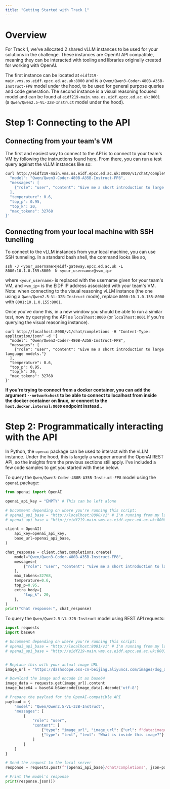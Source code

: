 ```yaml
---
title: "Getting Started with Track 1"
---
```


# Overview

For Track 1, we've allocated 2 shared vLLM instances to be used for your solutions in the challenge. These instances are OpenAI API compatible, meaning they can be interacted with tooling and libraries originally created for working with OpenAI.

The first instance can be located at `eidf219-main.vms.os.eidf.epcc.ed.ac.uk:8000` and is a `Qwen/Qwen3-Coder-480B-A35B-Instruct-FP8` model under the hood, to be used for general purpose queries and code generation. The second instance is a visual reasoning focused model and can be found at `eidf219-main.vms.os.eidf.epcc.ed.ac.uk:8001` (a `Qwen/Qwen2.5-VL-32B-Instruct` model under the hood).

# Step 1: Connecting to the API

## Connecting from your team's VM

The first and easiest way to connect to the API is to connect to your team's VM by following the instructions found [here](/docs/general/openeuler_container/). From there, you can run a test query against the vLLM instances like so:
```bash
curl http://eidf219-main.vms.os.eidf.epcc.ed.ac.uk:8000/v1/chat/completions -H "Content-Type: application/json" -d '{
  "model": "Qwen/Qwen3-Coder-480B-A35B-Instruct-FP8",
  "messages": [
    {"role": "user", "content": "Give me a short introduction to large language models."}
  ],
  "temperature": 0.6,
  "top_p": 0.95,
  "top_k": 20,
  "max_tokens": 32768
}'
```

## Connecting from your local machine with SSH tunelling

To connect to the vLLM instances from your local machine, you can use SSH tunneling. In a standard bash shell, the command looks like so,
```
ssh -J <your_username>@eidf-gateway.epcc.ed.ac.uk -L 8000:10.1.0.155:8000 -N <your_username>@<vm_ip>
```
where `<your_username>` is replaced with the username given for your team's VM, and `<vm_ip>` is the EIDF IP address associated with your team's VM. Note: when connecting to the visual reasoning vLLM instance (the one using a `Qwen/Qwen2.5-VL-32B-Instruct` mode), replace `8000:10.1.0.155:8000` with `8001:10.1.0.155:8001`.


Once you've done this, in a new window you should be able to run a similar test, now by querying the API as `localhost:8000` (or `localhost:8001` if you're querying the visual reasoning instance). 
```
curl http://localhost:8000/v1/chat/completions -H "Content-Type: application/json" -d '{
  "model": "Qwen/Qwen3-Coder-480B-A35B-Instruct-FP8",
  "messages": [
    {"role": "user", "content": "Give me a short introduction to large language models."}
  ],
  "temperature": 0.6,
  "top_p": 0.95,
  "top_k": 20,
  "max_tokens": 32768
}'
```

**If you're trying to connect from a docker container, you can add the argument `--network=host` to be able to connect to localhost from inside the docker container on linux, or connect to the `host.docker.internal:8000` endpoint instead.**.

# Step 2: Programmatically interacting with the API

In Python, the `openai` package can be used to interact with the vLLM instance. Under the hood, this is largely a wrapper around the OpenAI REST API, so the insights from the previous sections still apply. I've included a few code samples to get you started with these below.

To query the `Qwen/Qwen3-Coder-480B-A35B-Instruct-FP8` model using the `openai` package:
```python
from openai import OpenAI

openai_api_key = "EMPTY" # This can be left alone

# Uncomment depending on where you're running this script:
# openai_api_base = "http://localhost:8000/v1" # I'm running from my local machine with SSH tunneling
# openai_api_base = "http://eidf219-main.vms.os.eidf.epcc.ed.ac.uk:8000/v1" # I'm running from my team's VM

client = OpenAI(
    api_key=openai_api_key,
    base_url=openai_api_base,
)

chat_response = client.chat.completions.create(
    model="Qwen/Qwen3-Coder-480B-A35B-Instruct-FP8",
    messages=[
        {"role": "user", "content": "Give me a short introduction to large language models."},
    ],
    max_tokens=32768,
    temperature=0.6,
    top_p=0.95,
    extra_body={
        "top_k": 20,
    },
)
print("Chat response:", chat_response)
```

To query the `Qwen/Qwen2.5-VL-32B-Instruct` model using REST API requests:
```python
import requests
import base64

# Uncomment depending on where you're running this script:
# openai_api_base = "http://localhost:8001/v1" # I'm running from my local machine with SSH tunneling
# openai_api_base = "http://eidf219-main.vms.os.eidf.epcc.ed.ac.uk:8001/v1" # I'm running from my team's VM


# Replace this with your actual image URL
image_url = "https://dashscope.oss-cn-beijing.aliyuncs.com/images/dog_and_girl.jpeg"

# Download the image and encode it as base64
image_data = requests.get(image_url).content
image_base64 = base64.b64encode(image_data).decode('utf-8')

# Prepare the payload for the OpenAI-compatible API
payload = {
    "model": "Qwen/Qwen2.5-VL-32B-Instruct",
    "messages": [
        {
            "role": "user",
            "content": [
                {"type": "image_url", "image_url": {"url": f"data:image/jpeg;base64,{image_base64}"}},
                {"type": "text", "text": "What is inside this image?"}
            ]
        }
    ]
}

# Send the request to the local server
response = requests.post(f"{openai_api_base}/chat/completions", json=payload)

# Print the model's response
print(response.json())
```
